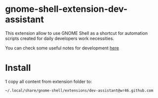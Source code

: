 # gnome-shell-extension-dev-assistant

This extension allow to use GNOME Shell as a shortcut for automation scripts created for daily developers work necessities.

You can check some useful notes for development [here](./NOTES.md)

# Install
1 copy all content from extension folder to:
```bash
~/.local/share/gnome-shell/extensions/dev-assistant@wr46.github.com
```